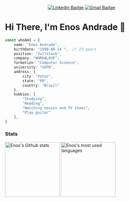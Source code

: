<div align="center">

[![Linkedin Badge](https://img.shields.io/badge/-Enos%20Andrade-blue?style=flat-square&logo=Linkedin&logoColor=white&link=https://www.linkedin.com/in/lucaslimabr/)](https://www.linkedin.com/in/enosads/)
[![Gmail Badge](https://img.shields.io/badge/-enosads@gmail.com-c14438?style=flat-square&logo=Gmail&logoColor=white&link=mailto:enosads@gmail.com)](mailto:enosads@gmail.com)

</div>

# Hi There, I'm Enos Andrade 👋

```typescript
const whoAmI = {
    name: "Enos Andrade",
    birthDate: "1998-08-14 ",  // 23 years
    position: "fullstack",
    company: "WORKALOVE",
    formation: "Computer Science",
    university: "UEPB",
    address: {
        city: "Patos",
        state: "PB",
        country: "Brazil"
    },
    hobbies: [
        "Studying",
        "Reading",
        "Watching movies and TV shows",
        "Play guitar"
    ],
}
```

### Stats

<div>
  <img height="180em" src="https://github-readme-stats.vercel.app/api?username=enosads&show_icons=true&theme=material-palenight&hide_border=true" alt="Enos's Github stats"/>
  <img height="180em" src="https://github-readme-stats.vercel.app/api/top-langs/?username=enosads&layout=compact&langs_count=10&theme=material-palenight&hide_border=true" alt="Enos's most used languages"/>
</div>


